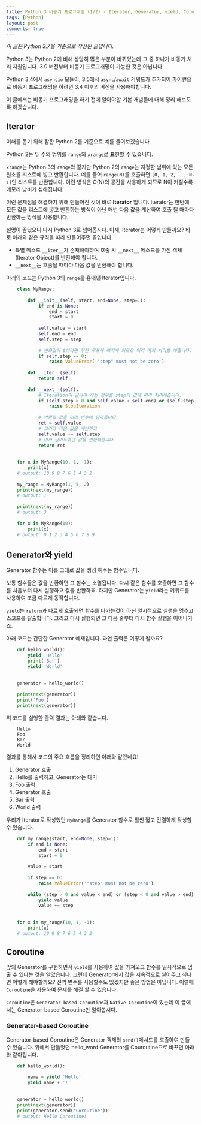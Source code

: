 ```yaml
---
title: Python 3 비동기 프로그래밍 (1/2) - Iterator, Generator, yield, Coroutine
tags: [Python]
layout: post
comments: true
---
```


*이 글은 Python 3.7을 기준으로 작성된 글입니다.*

Python 3는 Python 2에 비해 상당히 많은 부분이 바뀌었는데 그 중 하나가 비동기 처리 지원입니다. 3.0 버전부터 비동기 프로그래밍이 가능한 것은 아닙니다.

Python 3.4에서 `asyncio` 모듈이, 3.5에서 `async`/`await` 키워드가 추가되어 파이썬으로 비동기 프로그래밍을 하려면 3.4 이후의 버전을 사용해야합니다.

이 글에서는 비동기 프로그래밍을 하기 전에 알아야할 기본 개념들에 대해 정리 해보도록 하겠습니다.

## Iterator

이해를 돕기 위해 잠깐 Python 2를 기준으로 예를 들어보겠습니다.

Python 2는 두 수의 범위를 `range`와 `xrange`로 표현할 수 있습니다.

`xrange`는 Python 3의 `range`와 같지만 Python 2의 `range`는 지정한 범위에 있는 모든 원소를 리스트에 넣고 반환합니다. 예를 들어 `range(N)`를 호출하면 `[0, 1, 2, .., N-1]`인 리스트를 반환합니다. 이런 방식은 O(N)의 공간을 사용하게 되므로 N이 커질수록 메모리 낭비가 심해집니다.

이런 문제점을 해결하기 위해 만들어진 것이 바로 **Iterator** 입니다. Iterator는 한번에 모든 값을 리스트에 넣고 반환하는 방식이 아닌 매번 다음 값을 계산하여 호출 될 때마다 반환하는 방식을 사용합니다.

설명이 끝났으니 다시 Python 3로 넘어옵시다. 이제, Iterator는 어떻게 만들까요? 바로 아래와 같은 규칙을 따라 만들어주면 끝입니다.

- 특별 메소드 `__iter__`가 존재해야하며 호출 시 `__next__` 메소드를 가진 객체(Iterator Object)를 반환해야 합니다.
- `__next__`는 호출될 때마다 다음 값을 반환해야 합니다.

아래의 코드는 Python 3의 `range`를 흉내낸 Iterator입니다.

```python
    class MyRange:
    
        def __init__(self, start, end=None, step=1):
            if end is None:
                end = start
                start = 0
    
            self.value = start
            self.end = end
            self.step = step
    
            # 변화값이 0이라면 무한 루프에 빠지게 되므로 미리 예외 처리를 해줍니다.
            if self.step == 0:
                raise ValueError('"step" must not be zero')
    
        def __iter__(self):
            return self
    
        def __next__(self):
            # Iteration이 끝나야 하는 경우를 step의 값에 따라 처리해줍니다.
            if (self.step > 0 and self.value < self.end) or (self.step < 0 and self.value > self.end):
                raise StopIteration
    
            # 반환할 값을 미리 변수에 담아둡니다.
            ret = self.value
            # 그리고 다음 값을 계산하고
            self.value += self.step
            # 아까 담아두었던 값을 반환해줍니다.
            return ret
    
    
    for x in MyRange(10, 1, -1):
        print(x)
    # output: 10 9 8 7 6 5 4 3 2
    
    my_range = MyRange(1, 5, 2)
    print(next(my_range))
    # output: 1
    
    print(next(my_range))
    # output: 3
    
    for x in MyRange(10):
        print(x)
    # output: 0 1 2 3 4 5 6 7 8 9
```

## Generator와 yield

Generator 함수는 이름 그대로 값을 생성 해주는 함수입니다.

보통 함수들은 값을 반환하면 그 함수는 소멸됩니다. 다시 같은 함수를 호출하면 그 함수를 처음부터 다시 실행하고 값을 반환하죠. 하지만 Generator는 `yield`라는 키워드를 사용하여 조금 다르게 동작합니다.

`yield`는 `return`과 다르게 호출되면 함수를 나가는것이 아닌 일시적으로 실행을 멈추고 스코프를 탈출합니다. 그리고 다시 실행되면 그 다음 줄부터 다시 함수 실행을 이어나가죠.

아래 코드는 간단한 Generator 예제입니다. 과연 출력은 어떻게 될까요?

```python
    def hello_world():
        yield 'Hello'
        print('Bar')
        yield 'World'
    
    
    generator = hello_world()
    
    print(next(generator))
    print('Foo')
    print(next(generator))
```

위 코드를 실행한 출력 결과는 아래와 같습니다.

```
    Hello
    Foo
    Bar
    World
```

결과를 통해서 코드의 주요 흐름을 정리하면 아래와 같겠네요!

1. Generator 호출
2. Hello를 출력하고, Generator는 대기
3. Foo 출력
4. Generator 호출
5. Bar 출력
6. World 출력

우리가 Iterator로 작성했던 `MyRange`를 Generator 함수로 훨씬 짧고 간결하게 작성할 수 있습니다.

```python
    def my_range(start, end=None, step=1):
        if end is None:
            end = start
            start = 0
    
        value = start
    
        if step == 0:
            raise ValueError('"step" must not be zero')
    
        while (step > 0 and value < end) or (step < 0 and value > end):
            yield value
            value += step
    
    
    for x in my_range(10, 1, -1):
        print(x)
    # output: 10 9 8 7 6 5 4 3 2
```

## Coroutine

앞의 Generator를 구현하면서 `yield`를 사용하여 값을 가져오고 함수를 일시적으로 멈출 수 있다는 것을 알았습니다. 그런데 Generator에서 값을 지속적으로 넣어주고 싶다면 어떻게 해야할까요? 전역 변수를 사용할수도 있겠지만 좋은 방법은 아닙니다. 이럴때 `Coroutine`을 사용하여 문제를 해결 할 수 있습니다.

`Coroutine`은 `Generator-based Coroutine`과 `Native Coroutine`이 있는데 이 글에서는 Generator-based Coroutine만 알아봅시다.

### Generator-based Coroutine

Generator-based Coroutine은 Generator 객체의 `send()`메서드를 호출하여 만들 수 있습니다. 위에서 만들었던 hello_word Generator를 Couroutine으로 바꾸면 아래와 같아집니다.

```python
    def hello_world():
    
        name = yield 'Hello'
        yield name + '!'
    
    
    generator = hello_world()
    print(next(generator))
    print(generator.send('Coroutine'))
    # output: Hello Coroutine!
```